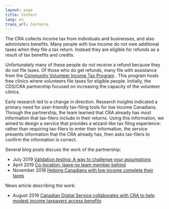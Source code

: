 ```yaml
---
layout: page
title: Context
lang: en
trans_url: Contexte
---
```

The CRA collects income tax from individuals and businesses, and also administers benefits. Many people with low income do not owe additional taxes when they file a tax return. Instead they are eligible for refunds as a result of tax benefits and credits.

Unfortunately many of these people do not receive a refund because they do not file taxes. Of those who do get refunds, many file with assistance from the [Community Volunteer Income Tax Program](https://www.canada.ca/en/revenue-agency/services/tax/individuals/community-volunteer-income-tax-program.html) . This program hosts free clinics where volunteers file taxes for eligible people. Initially, the CDS/CRA partnership focused on increasing the capacity of the volunteer clinics.

Early research led to a change in direction. Research insights indicated a primary need for user-friendly tax-filing tools for low income Canadians. Through the partnership, the team learned that CRA already has most information that tax-filers include in their returns. Using this information, we aimed to design a service that provides a wizard-like tax filing experience: rather than requiring tax-filers to enter their information, the service presents information that the CRA already has, then asks tax-filers to confirm the information is correct.

Several blog posts discuss the work of the partnership:

* July 2019 [Validation testing: A way to challenge your assumptions](https://digital.canada.ca/2019/07/31/validation-testing-a-way-to-challenge-your-assumptions/)
* April 2019 [Co-location: leave no team member behind](https://digital.canada.ca/2019/04/10/co-location-leave-no-team-member-behind/)
* November 2018 [Helping Canadians with low income complete their taxes](https://digital.canada.ca/2018/11/07/helping-low-income-canadians-complete-their-taxes/)

News article describing the work:

* August 2019  [Canadian Digital Service collaborates with CRA to help modest income taxpayers access benefits](https://www.itworldcanada.com/article/canadian-digital-service-collaborates-with-cra-to-help-modest-income-taxpayers-access-benefits/420767)